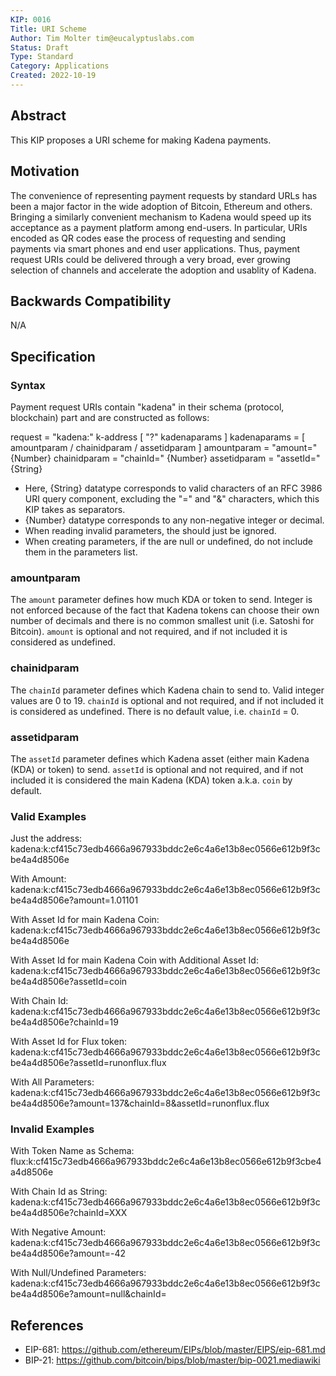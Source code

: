 ```yaml
---
KIP: 0016
Title: URI Scheme
Author: Tim Molter tim@eucalyptuslabs.com
Status: Draft
Type: Standard
Category: Applications
Created: 2022-10-19
---
```


## Abstract

This KIP proposes a URI scheme for making Kadena payments.


## Motivation

The convenience of representing payment requests by standard URLs has been a major factor in the wide adoption of Bitcoin, Ethereum and others. Bringing a similarly convenient mechanism to Kadena would speed up its acceptance as a payment platform among end-users. In particular, URIs encoded as QR codes ease the process of requesting and sending payments via smart phones and end user applications. Thus, payment request URIs could be delivered through a very broad, ever growing selection of channels and accelerate the adoption and usablity of Kadena.


## Backwards Compatibility

N/A

## Specification

### Syntax

Payment request URIs contain "kadena" in their schema (protocol, blockchain) part and are constructed as follows:


 request     = "kadena:" k-address [ "?" kadenaparams ]
 kadenaparams = [ amountparam  / chainidparam / assetidparam ]
 amountparam     = "amount=" {Number}
 chainidparam   = "chainId=" {Number}
 assetidparam     = "assetId=" {String}


* Here, {String} datatype corresponds to valid characters of an RFC 3986 URI query component, excluding the "=" and "&" characters, which this KIP takes as separators.
* {Number} datatype corresponds to any non-negative integer or decimal. 
* When reading invalid parameters, the should just be ignored. 
* When creating parameters, if the are null or undefined, do not include them in the parameters list.


### amountparam

The `amount` parameter defines how much KDA or token to send. Integer is not enforced because of the fact that Kadena tokens can choose their own number of decimals and there is no common smallest unit (i.e. Satoshi for Bitcoin). `amount` is optional and not required, and if not included it is considered as undefined.

### chainidparam

The `chainId` parameter defines which Kadena chain to send to. Valid integer values are 0 to 19. `chainId` is optional and not required, and if not included it is considered as undefined. There is no default value, i.e. `chainId` = 0.

### assetidparam

The `assetId` parameter defines which Kadena asset (either main Kadena (KDA) or token) to send. `assetId` is optional and not required, and if not included it is considered the main Kadena (KDA) token a.k.a. `coin` by default.

### Valid Examples

Just the address:
 kadena:k:cf415c73edb4666a967933bddc2e6c4a6e13b8ec0566e612b9f3cbe4a4d8506e

With Amount:
 kadena:k:cf415c73edb4666a967933bddc2e6c4a6e13b8ec0566e612b9f3cbe4a4d8506e?amount=1.01101

With Asset Id for main Kadena Coin:
 kadena:k:cf415c73edb4666a967933bddc2e6c4a6e13b8ec0566e612b9f3cbe4a4d8506e

With Asset Id for main Kadena Coin with Additional Asset Id:
 kadena:k:cf415c73edb4666a967933bddc2e6c4a6e13b8ec0566e612b9f3cbe4a4d8506e?assetId=coin

With Chain Id:
 kadena:k:cf415c73edb4666a967933bddc2e6c4a6e13b8ec0566e612b9f3cbe4a4d8506e?chainId=19

With Asset Id for Flux token:
 kadena:k:cf415c73edb4666a967933bddc2e6c4a6e13b8ec0566e612b9f3cbe4a4d8506e?assetId=runonflux.flux

With All Parameters:
 kadena:k:cf415c73edb4666a967933bddc2e6c4a6e13b8ec0566e612b9f3cbe4a4d8506e?amount=137&chainId=8&assetId=runonflux.flux


### Invalid Examples

With Token Name as Schema:
 flux:k:cf415c73edb4666a967933bddc2e6c4a6e13b8ec0566e612b9f3cbe4a4d8506e

With Chain Id as String:
 kadena:k:cf415c73edb4666a967933bddc2e6c4a6e13b8ec0566e612b9f3cbe4a4d8506e?chainId=XXX

With Negative Amount:
 kadena:k:cf415c73edb4666a967933bddc2e6c4a6e13b8ec0566e612b9f3cbe4a4d8506e?amount=-42

With Null/Undefined Parameters:
 kadena:k:cf415c73edb4666a967933bddc2e6c4a6e13b8ec0566e612b9f3cbe4a4d8506e?amount=null&chainId=


## References
* EIP-681: <https://github.com/ethereum/EIPs/blob/master/EIPS/eip-681.md>
* BIP-21: <https://github.com/bitcoin/bips/blob/master/bip-0021.mediawiki>
